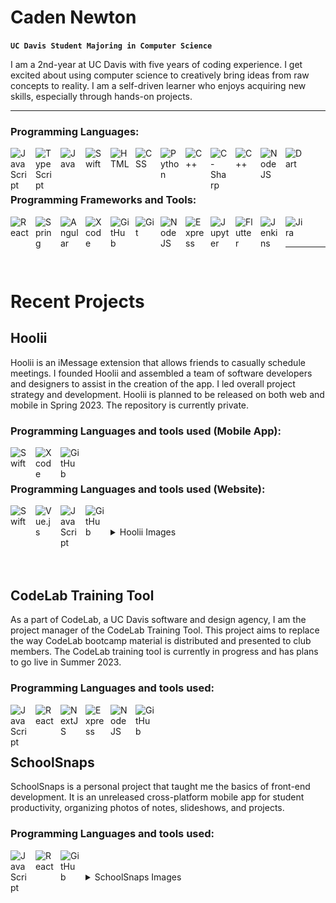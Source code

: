 # Caden Newton

**`UC Davis Student Majoring in Computer Science`**

I am a 2nd-year at UC Davis with five years of coding experience. I get excited about using computer science to creatively bring ideas from raw concepts to reality. I am a self-driven learner who enjoys acquiring new skills, especially through hands-on projects.

---

### Programming Languages:

<img align="left" alt="JavaScript" width="30px" style="padding-right:10px;" src="https://cdn.jsdelivr.net/gh/devicons/devicon/icons/javascript/javascript-plain.svg" />
<img align="left" alt="TypeScript" width="30px" style="padding-right:10px;" src="https://cdn.jsdelivr.net/gh/devicons/devicon/icons/typescript/typescript-plain.svg" />
<img align="left" alt="Java" width="30px" style="padding-right:10px;" src="https://cdn.jsdelivr.net/gh/devicons/devicon/icons/java/java-original.svg"/>
<img align="left" alt="Swift" width="30px" style="padding-right:10px;" src="https://cdn.jsdelivr.net/gh/devicons/devicon/icons/swift/swift-original.svg"/>
<img align="left" alt="HTML" width="30px" style="padding-right:10px;" src="https://cdn.jsdelivr.net/gh/devicons/devicon/icons/html5/html5-plain.svg" />
<img align="left" alt="CSS" width="30px" style="padding-right:10px;" src="https://cdn.jsdelivr.net/gh/devicons/devicon/icons/css3/css3-plain.svg" />
<img align="left" alt="Python" width="30px" style="padding-right:10px;" src="https://cdn.jsdelivr.net/gh/devicons/devicon/icons/python/python-original.svg" />
<img align="left" alt="C++" width="30px" style="padding-right:10px;" src="https://cdn.jsdelivr.net/gh/devicons/devicon/icons/cplusplus/cplusplus-line.svg" />
<img align="left" alt="C-Sharp" width="30px" style="padding-right:10px;" src="https://cdn.jsdelivr.net/gh/devicons/devicon/icons/csharp/csharp-original.svg" />
<img align="left" alt="C++" width="30px" style="padding-right:10px;" src="https://cdn.jsdelivr.net/gh/devicons/devicon/icons/c/c-original.svg" />
<img align="left" alt="NodeJS" width="30px" style="padding-right:10px;" src="https://cdn.jsdelivr.net/gh/devicons/devicon/icons/nodejs/nodejs-original.svg" />
<img align="left" alt="Dart" width="30px" style="padding-right:10px;" src="https://cdn.jsdelivr.net/gh/devicons/devicon/icons/dart/dart-original.svg" />
<br />
<br />

#

### Programming Frameworks and Tools:
<img align="left" alt="React" width="30px" style="padding-right:10px;" src="https://cdn.jsdelivr.net/gh/devicons/devicon/icons/react/react-original.svg" />
<img align="left" alt="Spring" width="30px" style="padding-right:10px;" src="https://cdn.jsdelivr.net/gh/devicons/devicon/icons/spring/spring-original.svg" />
<img align="left" alt="Angular" width="30px" style="padding-right:10px;" src="https://cdn.jsdelivr.net/gh/devicons/devicon/icons/angularjs/angularjs-plain.svg" />
<img align="left" alt="Xcode" width="30px" style="padding-right:10px;" src="https://cdn.jsdelivr.net/gh/devicons/devicon/icons/xcode/xcode-original.svg" />
<img align="left" alt="GitHub" width="30px" style="padding-right:10px;" src="https://cdn.jsdelivr.net/gh/devicons/devicon/icons/github/github-original.svg" />
<img align="left" alt="Git" width="30px" style="padding-right:10px;" src="https://cdn.jsdelivr.net/gh/devicons/devicon/icons/git/git-original.svg" />
<img align="left" alt="NodeJS" width="30px" style="padding-right:10px;" src="https://cdn.jsdelivr.net/gh/devicons/devicon/icons/nodejs/nodejs-original.svg" />
<img align="left" alt="Express" width="30px" style="padding-right:10px;" src="https://cdn.jsdelivr.net/gh/devicons/devicon/icons/express/express-original-wordmark.svg" />
<img align="left" alt="Jupyter" width="30px" style="padding-right:10px;" src="https://cdn.jsdelivr.net/gh/devicons/devicon/icons/jupyter/jupyter-original-wordmark.svg" />
<img align="left" alt="Flutter" width="30px" style="padding-right:10px;" src="https://cdn.jsdelivr.net/gh/devicons/devicon/icons/flutter/flutter-original.svg" />
<img align="left" alt="Jenkins" width="30px" style="padding-right:10px;" src="https://cdn.jsdelivr.net/gh/devicons/devicon/icons/jenkins/jenkins-original.svg" />
<img align="left" alt="Jira" width="30px" style="padding-right:10px;" src="https://cdn.jsdelivr.net/gh/devicons/devicon/icons/jira/jira-original.svg" />
<br/>
<br/>

---

<br/>

# Recent Projects

## Hoolii

Hoolii is an iMessage extension that allows friends to casually schedule meetings. I founded Hoolii and assembled a team of software developers and designers to assist in the creation of the app. I led overall project strategy and development. Hoolii is planned to be released on both web and mobile in Spring 2023. The repository is currently private.

### Programming Languages and tools used (Mobile App):
<img align="left" alt="Swift" width="30px" style="padding-right:10px;" src="https://cdn.jsdelivr.net/gh/devicons/devicon/icons/swift/swift-original.svg"/>
<img align="left" alt="Xcode" width="30px" style="padding-right:10px;" src="https://cdn.jsdelivr.net/gh/devicons/devicon/icons/xcode/xcode-original.svg" />
<img align="left" alt="GitHub" width="30px" style="padding-right:10px;" src="https://cdn.jsdelivr.net/gh/devicons/devicon/icons/github/github-original.svg" />

<br/>
<br/>

### Programming Languages and tools used (Website):
<img align="left" alt="Swift" width="30px" style="padding-right:10px;" src="https://cdn.jsdelivr.net/gh/devicons/devicon/icons/swift/swift-original.svg"/>
<img align="left" alt="Vue.js" width="30px" style="padding-right:10px;" src="https://cdn.jsdelivr.net/gh/devicons/devicon/icons/vuejs/vuejs-original.svg"/>
<img align="left" alt="JavaScript" width="30px" style="padding-right:10px;" src="https://cdn.jsdelivr.net/gh/devicons/devicon/icons/javascript/javascript-plain.svg" />
<img align="left" alt="GitHub" width="30px" style="padding-right:10px;" src="https://cdn.jsdelivr.net/gh/devicons/devicon/icons/github/github-original.svg" />

<br/>
<br/>

<details>
    <summary>Hoolii Images</summary>

<img src="https://raw.githubusercontent.com/canewton/canewton/main/HooliiImages/Set-Meeting-Dates.PNG" alt="Set-Meeting-Dates" width="130px" style="padding-right:10px;" />
<img src="https://raw.githubusercontent.com/canewton/canewton/main/HooliiImages/Filling-Availability.PNG" alt="Filling-Availability" width="130px" style="padding-right:10px;" />
<img src="https://raw.githubusercontent.com/canewton/canewton/main/HooliiImages/View-Availabilities.PNG" alt="View-Availabilities" width="130px" style="padding-right:10px;" />
<img src="https://raw.githubusercontent.com/canewton/canewton/main/HooliiImages/Create-Profile.PNG" alt="Create-Profile" width="130px" style="padding-right:10px;" />
<img src="https://raw.githubusercontent.com/canewton/canewton/main/HooliiImages/Send-Message.PNG" alt="Send-Message" width="130px" style="padding-right:10px;" />
     
</details>

<br/>
<br/>
<br/>

## CodeLab Training Tool

As a part of CodeLab, a UC Davis software and design agency, I am the project manager of the CodeLab Training Tool. This project aims to replace the way CodeLab bootcamp material is distributed and presented to club members. The CodeLab training tool is currently in progress and has plans to go live in Summer 2023.

### Programming Languages and tools used:
<img align="left" alt="JavaScript" width="30px" style="padding-right:10px;" src="https://cdn.jsdelivr.net/gh/devicons/devicon/icons/javascript/javascript-plain.svg" />
<img align="left" alt="React" width="30px" style="padding-right:10px;" src="https://cdn.jsdelivr.net/gh/devicons/devicon/icons/react/react-original.svg" />
<img align="left" alt="NextJS" width="30px" style="padding-right:10px;" src="https://cdn.jsdelivr.net/gh/devicons/devicon/icons/nextjs/nextjs-original.svg"  />
<img align="left" alt="Express" width="30px" style="padding-right:10px;" src="https://cdn.jsdelivr.net/gh/devicons/devicon/icons/express/express-original-wordmark.svg" />
<img align="left" alt="NodeJS" width="30px" style="padding-right:10px;" src="https://cdn.jsdelivr.net/gh/devicons/devicon/icons/nodejs/nodejs-original.svg" />
<img align="left" alt="GitHub" width="30px" style="padding-right:10px;" src="https://cdn.jsdelivr.net/gh/devicons/devicon/icons/github/github-original.svg" />

<br/>
<br/>
<br/>

## SchoolSnaps

SchoolSnaps is a personal project that taught me the basics of front-end development. It is an unreleased
cross-platform mobile app for student productivity, organizing photos of notes, slideshows, and projects.

### Programming Languages and tools used:
<img align="left" alt="JavaScript" width="30px" style="padding-right:10px;" src="https://cdn.jsdelivr.net/gh/devicons/devicon/icons/javascript/javascript-plain.svg" />
<img align="left" alt="React" width="30px" style="padding-right:10px;" src="https://cdn.jsdelivr.net/gh/devicons/devicon/icons/react/react-original.svg" />
<img align="left" alt="GitHub" width="30px" style="padding-right:10px;" src="https://cdn.jsdelivr.net/gh/devicons/devicon/icons/github/github-original.svg" />

<br/>
<br/>

<details>
    <summary>SchoolSnaps Images</summary>

<img src="https://raw.githubusercontent.com/canewton/canewton/main/SchoolSnapsImages/Assignments-Current.PNG" alt="Assignments-Current" width="130px" style="padding-right:10px;" />
<img src="https://raw.githubusercontent.com/canewton/canewton/main/SchoolSnapsImages/Home.PNG" alt="Home" width="130px" style="padding-right:10px;" />
<img src="https://raw.githubusercontent.com/canewton/canewton/main/SchoolSnapsImages/New-Assignment.PNG" alt="New-Assignment" width="130px" style="padding-right:10px;" />
<img src="https://raw.githubusercontent.com/canewton/canewton/main/SchoolSnapsImages/New-Class.PNG" alt="New-Class" width="130px" style="padding-right:10px;" />
<img src="https://raw.githubusercontent.com/canewton/canewton/main/SchoolSnapsImages/New-Note.PNG" alt="New-Note" width="130px" style="padding-right:10px;" />
     
</details>
